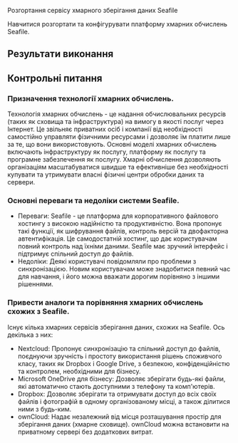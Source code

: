 Розгортання сервісу хмарного зберігання даних Seafile

Навчитися розгортати та конфігурувати платформу хмарних обчислень Seafile.

## Результати виконання

## Контрольні питання

### Призначення технології хмарних обчислень.

Технологія хмарних обчислень - це надання обчислювальних ресурсів (таких як сховища та інфраструктура) на вимогу в якості послуг через Інтернет. Це звільняє приватних осіб і компанії від необхідності самостійно управляти фізичними ресурсами і дозволяє їм платити лише за те, що вони використовують. Основні моделі хмарних обчислень включають інфраструктуру як послугу, платформу як послугу та програмне забезпечення як послугу. Хмарні обчислення дозволяють організаціям масштабуватися швидше та ефективніше без необхідності купувати та утримувати власні фізичні центри обробки даних та сервери.

### Основні переваги та недоліки системи Seafile.

- Переваги: Seafile - це платформа для корпоративного файлового хостингу з високою надійністю та продуктивністю. Вона пропонує такі функції, як шифрування файлів, контроль версій та двофакторна автентифікація. Це самодостатній хостинг, що дає користувачам повний контроль над їхніми даними. Seafile має зручний інтерфейс і підтримує спільний доступ до файлів.
- Недоліки: Деякі користувачі повідомляли про проблеми з синхронізацією. Новим користувачам може знадобитися певний час для навчання, і його можна вважати дорогим порівняно з іншими рішеннями.

### Привести аналоги та порівняння хмарних обчислень схожих з Seafile.

Існує кілька хмарних сервісів зберігання даних, схожих на Seafile.
Ось декілька з них:

- Nextcloud: Пропонує синхронізацію та спільний доступ до файлів, поєднуючи зручність і простоту використання рішень споживчого класу, таких як Dropbox і Google Drive, з безпекою, конфіденційністю та контролем, необхідними для бізнесу.
- Microsoft OneDrive для бізнесу: Дозволяє зберігати будь-які файли, які автоматично стають доступними з телефону та комп'ютерів.
- Dropbox: Дозволяє зберігати та отримувати доступ до всіх своїх файлів і фотографій в одному організованому місці, а також ділитися ними з будь-ким.
- ownCloud: Надає незалежний від місця розташування простір для зберігання даних (хмарне сховище). ownCloud можна встановити на приватному сервері без додаткових витрат.
